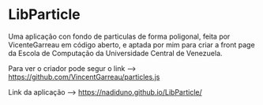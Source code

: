 # LibParticle

Uma aplicação con fondo de particulas de forma poligonal, 
feita por VicenteGarreau em código aberto,
e aptada por mim para criar a front page da
Escola de Computação da Universidade Central de Venezuela.

Para ver o criador pode segur o link --> https://github.com/VincentGarreau/particles.js


Link da aplicação --> https://nadiduno.github.io/LibParticle/
